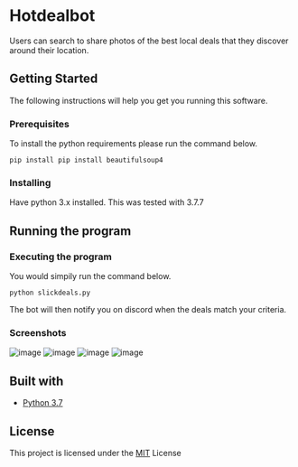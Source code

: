 # Hotdealbot

Users can search to share photos of the best local deals that they discover around their location.
## Getting Started

The following instructions will help you get you running this software.

### Prerequisites

To install the python requirements please run the command below.

```
pip install pip install beautifulsoup4 
```

### Installing

Have python 3.x installed. This was tested with 3.7.7

## Running the program 

### Executing the program

You would simpily run the command below.

```
python slickdeals.py 
```

The bot will then notify you on discord when the deals match your criteria.

### Screenshots

![image](https://user-images.githubusercontent.com/52568892/97361598-c2955300-186d-11eb-96ab-fd97e404a0e2.png)
![image](https://user-images.githubusercontent.com/52568892/97361490-9aa5ef80-186d-11eb-8e04-4b51eea3a2ce.png)
![image](https://user-images.githubusercontent.com/52568892/97361796-17d16480-186e-11eb-9b56-6d3f1cadf9e3.png)
![image](https://user-images.githubusercontent.com/52568892/97361988-5bc46980-186e-11eb-8eb2-087db695bf8a.png)

## Built with

- [Python 3.7](https://www.python.org/)

## License

This project is licensed under the [MIT](https://github.com/minji-mia/Hotdealbot/blob/master/LICENSE) License
